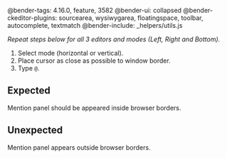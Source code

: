 @bender-tags: 4.16.0, feature, 3582
@bender-ui: collapsed
@bender-ckeditor-plugins: sourcearea, wysiwygarea, floatingspace, toolbar, autocomplete, textmatch
@bender-include: _helpers/utils.js

*Repeat steps below for all 3 editors and modes (Left, Right and Bottom).*

1. Select mode (horizontal or vertical).
1. Place cursor as close as possible to window border.
1. Type `@`.

## Expected

Mention panel should be appeared inside browser borders.

## Unexpected

Mention panel appears outside browser borders.
